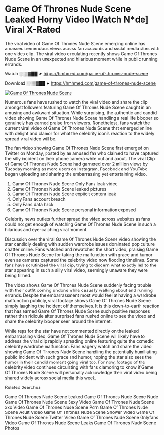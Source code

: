 ﻿# Game Of Thrones Nude Scene Leaked Horny Video [Watch N*de] Viral X-Rated

The viral video of ﻿Game Of Thrones Nude Scene emerging online has amassed tremendous views across fan accounts and social media sites with one video clip. The viral video circulating recently shows ﻿Game Of Thrones Nude Scene in an unexpected and hilarious moment while in public running errands. 

Watch ░░▒▓██ ➤ https://hmhmed.com/game-of-thrones-nude-scene

Download ░░▒▓██ ➤ https://hmhmed.com/game-of-thrones-nude-scene

[![Game Of Thrones Nude Scene](https://i.imgur.com/dJHk4Zq.gif)](https://hmhmed.com/game-of-thrones-nude-scene)

Numerous fans have rushed to watch the viral video and share the clip amongst followers featuring ﻿Game Of Thrones Nude Scene caught in an amusing and awkward situation. While surprising, the authentic and candid video showing ﻿Game Of Thrones Nude Scene handling a real life blooper so genuinely has earned praise from viewers. Nonetheless, fans watch the current viral video of ﻿Game Of Thrones Nude Scene that emerged online with delight and clamor for what the celebrity icon’s reaction to the widely spread viral video will be.

The fan video showing ﻿Game Of Thrones Nude Scene first emerged on Twitter on Monday, posted by an amused fan who claimed to have captured the silly incident on their phone camera while out and about. The viral Clip of ﻿Game Of Thrones Nude Scene had garnered over 2 million views by Tuesday morning as more users on Instagram, Facebook and YouTube began uploading and sharing the embarrassing yet entertaining video. 

1. ﻿Game Of Thrones Nude Scene Only Fans leak video
2. ﻿Game Of Thrones Nude Scene leaked pictures
3. ﻿Game Of Thrones Nude Scene explicit content leak
4. Only Fans account breach
5. Only Fans data hack
6. ﻿Game Of Thrones Nude Scene personal information exposed

Celebrity news outlets further spread the video across websites as fans could not get enough of watching ﻿Game Of Thrones Nude Scene in such a hilarious and eye-catching viral moment. 

Discussion over the viral ﻿Game Of Thrones Nude Scene video showing the star candidly dealing with sudden wardrobe issues dominated pop culture chatter online. Fans watched and rewatched the short video, praising ﻿Game Of Thrones Nude Scene for taking the malfunction with grace and humor even as cameras captured the celebrity video now flooding timelines. Some fans have scrutinized the viral clip, trying to discern what exactly led to the star appearing in such a silly viral video, seemingly unaware they were being filmed.

The video shows ﻿Game Of Thrones Nude Scene suddenly facing trouble with their outfit coming undone while casually walking about and running errands. Despite the embarrassment most would feel at having a wardrobe malfunction publicly, viral footage shows ﻿Game Of Thrones Nude Scene simply laughing the incident off themselves. It is this down-to-earth reaction that has earned ﻿Game Of Thrones Nude Scene such positive responses rather than ridicule after surprised fans rushed online to see the video and share the celebrity blooper seen around the internet.  

While reps for the star have not commented directly on the leaked embarrassing video, ﻿Game Of Thrones Nude Scene will likely have to address the viral clip rapidly spreading online featuring quite the comedic celebrity wardrobe malfunction. Fans eagerly watch and share the video showing ﻿Game Of Thrones Nude Scene handling the potentially humiliating public incident with such grace and humor, hoping the star also sees the humor in their candid moment going viral too. For now, footage of the celebrity video continues circulating with fans clamoring to know if ﻿Game Of Thrones Nude Scene will personally acknowledge their viral video being shared widely across social media this week.

Related Searches

﻿Game Of Thrones Nude Scene Leaked
﻿Game Of Thrones Nude Scene Nude
﻿Game Of Thrones Nude Scene Sexy Video
﻿Game Of Thrones Nude Scene xxx Video
﻿Game Of Thrones Nude Scene Porn
﻿Game Of Thrones Nude Scene Adult Video
﻿Game Of Thrones Nude Scene Shower Video
﻿Game Of Thrones Nude Scene Twitter Video
﻿Game Of Thrones Nude Scene Onlyfans Video
﻿Game Of Thrones Nude Scene Leaks
﻿Game Of Thrones Nude Scene Photos